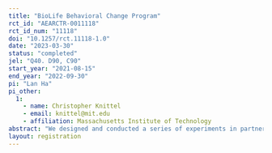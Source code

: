 ```yaml
---
title: "BioLife Behavioral Change Program"
rct_id: "AEARCTR-0011118"
rct_id_num: "11118"
doi: "10.1257/rct.11118-1.0"
date: "2023-03-30"
status: "completed"
jel: "Q40. D90, C90"
start_year: "2021-08-15"
end_year: "2022-09-30"
pi: "Lan Ha"
pi_other:
  1:
    - name: Christopher Knittel
    - email: knittel@mit.edu
    - affiliation: Massachusetts Institute of Technology
abstract: "We designed and conducted a series of experiments in partnership with a large pharmaceutical company operating over 150 plasma donation centers, with the aim of promoting sustainable behaviors in the workplace.  Our study employed social norms to nudge employees towards reducing electricity and plastic consumption and increasing recycling. We randomly assigned participating centers to four groups of three treatment arms, with one pure control group. Each center was involved in one experiment only. The interventions involved five key elements, including intervention, tier board tracking, education, signage, and communication. For reducing electricity consumption, we focused on how long freezer doors remained open. To reduce plastic waste, we focused on dropped collection materials that must be discarded once they are dropped. Lastly, for recycling, we focused on uncollapsed cardboard waste and plastic contamination in recycling dumpsters. Through these interventions, we can measure the effectiveness of nudging and promoting sustainable behaviors in the workplace. Our study design can serve as a model for future research in similar contexts, shedding light on successful approaches to promoting sustainable practices in the workplace.  As such, our work will contribute to filling the gap in the current literature."
layout: registration
---
```


